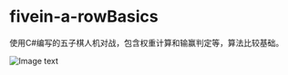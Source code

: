 # fivein-a-rowBasics
使用C#编写的五子棋人机对战，包含权重计算和输赢判定等，算法比较基础。

![Image text](http://www.zxlee.cn/wuziqi.png)
